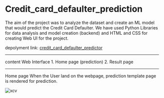 # Credit_card_defaulter_prediction
The aim of the project was to analyze the dataset and create an ML model that would predict the Credit Card Defaulter. We have used Python Libraries for data analysis and model creation (backend) and HTML and CSS for creating Web UI for the project.

depolyment link: [credit_card_defaulter_predictor](https://web-production-db46.up.railway.app/)
<hr>
content
Web Interface
1. Home page (prediction)
2. Result page
<hr>
Home page
When the User land on the webpage, prediction template page is rendered for prediction.

![xcv](https://drive.google.com/file/d/14xHDG5Z9vEDK0XjsR30TkUhMMfk_DHii/view?usp=sharing)
